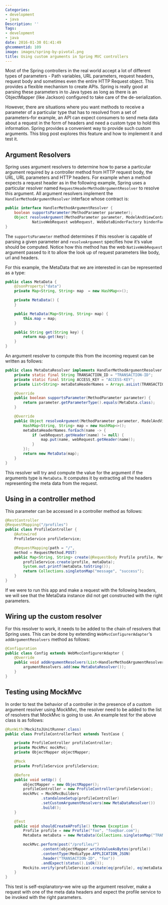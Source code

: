 ```yaml
---
Categories:
- development
- java
Description: ''
Tags:
- development
- java
date: 2016-01-30 01:41:49
ghcommentid: 109
image: images/spring-by-pivotal.png
title: Using custom arguments in Spring MVC controllers
---
```


<meta content="spring, arguments, handlermethodargumentresolver, spring mvc, spring boot" name="keywords">
Most of the Spring controllers in the real world accept a lot of different types of parameters - Path variables, URL parameters, request headers, request body and sometimes even the entire HTTP Request object. This provides a flexible mechanism to create APIs. Spring is really good at parsing these parameters in to Java types as long as there is an ObjectMapper (like Jackson) configured to take care of the de-serialization.

However, there are situations where you want methods to receive a parameter of a particular type that has to resolved from a set of parameters–for example, an API can expect consumers to send meta data about a request in the form of headers and need a custom type to hold this information. Spring provides a convenient way to provide such custom arguments. This blog post explores this feature and how to implement it and test it.

<!--more-->
## Argument Resolvers

Spring uses argument resolvers to determine how to parse a particular argument required by a controller method from HTTP request body, the URL, URL parameters and HTTP headers. For example when a method expects a request header as in the following example, Spring uses a particular resolver named `RequestHeaderMethodArgumentResolver` to resolve this argument. All argument resolvers implement the `HandlerMethodArgumentResolver` interface whose contract is:

```java
public interface HandlerMethodArgumentResolver {
    boolean supportsParameter(MethodParameter parameter);
    Object resolveArgument(MethodParameter parameter, ModelAndViewContainer mavContainer,
            NativeWebRequest webRequest, WebDataBinderFactory binderFactory) throws Exception;
}
```
The `supportsParameter` method determines if this resolver is capable of parsing a given parameter and `resolveArgument` specifies how it‘s value should be computed. Notice how this method has the web `NativeWebRequest` argument passed to it to allow the look up of request parameters like body, url and headers.

For this example, the MetaData that we are interested in can be represented as a type:

```java
public class MetaData {
    @JsonProperty("data")
    private Map<String, String> map  = new HashMap<>();

    private MetaData() {
    }

    public MetaData(Map<String, String> map) {
        this.map = map;
    }

    public String get(String key) {
        return map.get(key);
    }
}
```

An argument resolver to compute this from the incoming request can be written as follows:

```java
public class MetaDataResolver implements HandlerMethodArgumentResolver {
    private static final String TRANSACTION_ID = "TRANSACTION-ID";
    private static final String ACCESS_KEY = "ACCESS-KEY";
    private List<String> metaDataHeaderNames = Arrays.asList(TRANSACTION_ID, ACCESS_KEY);

    @Override
    public boolean supportsParameter(MethodParameter parameter) {
        return parameter.getParameterType().equals(MetaData.class);
    }

    @Override
    public Object resolveArgument(MethodParameter parameter, ModelAndViewContainer mavContainer, NativeWebRequest webRequest, WebDataBinderFactory binderFactory) throws Exception {
        HashMap<String, String> map = new HashMap<>();
        metaDataHeaderNames.forEach(name -> {
            if (webRequest.getHeader(name) != null) {
                map.put(name, webRequest.getHeader(name));
            }
        });
        return new MetaData(map);
    }
}
```
This resolver will try and compute the value for the argument if the arguments type is `MetaData`. It computes it by extracting all the headers representing the meta data from the request.


## Using in a controller method

This parameter can be accessed in a controller method as follows:

```java
@RestController
@RequestMapping("/profiles")
public class ProfileController {
    @Autowired
    ProfileService profileService;

    @RequestMapping(path = "/",
    method = RequestMethod.POST)
    public Map<String, String> create(@RequestBody Profile profile, MetaData metaData) {
        profileService.create(profile, metaData);
        System.out.printf(metaData.toString());
        return Collections.singletonMap("message", "success");
    }
}
```

If we were to run this app and make a request with the following headers, we will see that the MetaData instance did not get constructed with the right parameters.

## Wiring up the custom resolver
For this resolver to work, it needs to be added to the chain of resolvers that Spring uses. This can be done by extending `WebMvcConfigurerAdapter`‘s `addArgumentResolvers` method as follows:

```java
@Configuration
public class Config extends WebMvcConfigurerAdapter {
    @Override
    public void addArgumentResolvers(List<HandlerMethodArgumentResolver> argumentResolvers) {
        argumentResolvers.add(new MetaDataResolver());
    }
}
```

## Testing using MockMvc
 In order to test the behavior of a controller in the presence of a custom argument resolver using MockMvc, the resolver need to be added to the list of resolvers that MockMvc is going to use.
 An example test for the above class is as follows:

```java
@RunWith(MockitoJUnitRunner.class)
public class ProfileControllerTest extends TestCase {

    private ProfileController profileController;
    private MockMvc mockMvc;
    private ObjectMapper objectMapper;

    @Mock
    private ProfileService profileService;

    @Before
    public void setUp() {
        objectMapper = new ObjectMapper();
        profileController = new ProfileController(profileService);
        mockMvc = MockMvcBuilders
                .standaloneSetup(profileController)
                .setCustomArgumentResolvers(new MetaDataResolver())
                .build();
    }

    @Test
    public void shouldCreateAProfile() throws Exception {
        Profile profile = new Profile("foo", "foo@bar.com");
        MetaData metaData = new MetaData(Collections.singletonMap("TRANSACTION-ID", "foo"));

        mockMvc.perform(post("/profiles/")
                .content(objectMapper.writeValueAsBytes(profile))
                .contentType(MediaType.APPLICATION_JSON)
                .header("TRANSACTION-ID", "foo"))
                .andExpect(status().isOk());
        Mockito.verify(profileService).create(eq(profile), eq(metaData));
    }
}
```

This test is self-explanatory–we wire up the argument resolver, make a request with one of the meta data headers and expect the profile service to be invoked with the right parameters.